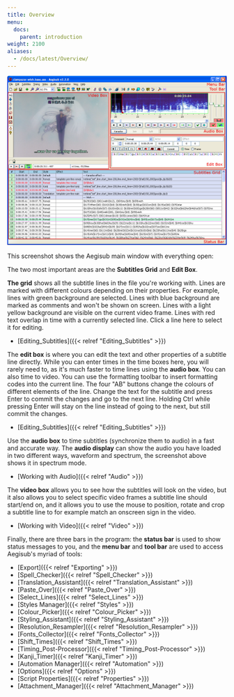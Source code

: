 ```yaml
---
title: Overview
menu:
  docs:
    parent: introduction
weight: 2100
aliases:
  - /docs/latest/Overview/
---
```


![Main-window-overview](/img/3.2/Main-window-overview.png)

This screenshot shows the Aegisub main window with everything open:

The two most important areas are the **Subtitles Grid** and **Edit Box**.

**The grid** shows all the subtitle lines in the file you're working with. Lines are marked with different colours depending on their properties. For example, lines with green background are selected. Lines with blue background are marked as comments and won't be shown on screen. Lines with a light yellow background are visible on the current video frame. Lines with red text overlap in time with a currently selected line. Click a line here to select it for editing.

- [Editing_Subtitles]({{< relref "Editing_Subtitles" >}})

<div></div>

The **edit box** is where you can edit the text and other properties of a subtitle line directly. While you can enter times in the time boxes here, you will rarely need to, as it's much faster to time lines using the **audio box**. You can also time to video. You can use the formatting toolbar to insert formatting codes into the current line. The four "AB" buttons change the colours of different elements of the line. Change the text for the subtitle and press Enter to commit the changes and go to the next line. Holding Ctrl while pressing Enter will stay on the line instead of going to the next, but still commit the changes.

- [Editing_Subtitles]({{< relref "Editing_Subtitles" >}})

<div></div>

Use the **audio box** to time subtitles (synchronize them to audio) in a fast and accurate way.  The **audio display** can show the audio you have loaded in two different ways, waveform and spectrum, the screenshot above shows it in spectrum mode.

- [Working with Audio]({{< relref "Audio" >}})

<div></div>

The **video box** allows you to see how the subtitles will look on the video, but it also allows you to select specific video frames a subtitle line should start/end on, and it allows you to use the mouse to position, rotate and crop a subtitle line to for example match an onscreen sign in the video.

- [Working with Video]({{< relref "Video" >}})

<div></div>

Finally, there are three bars in the program: the **status bar** is used to show status messages to you, and the **menu bar** and **tool bar** are used to access Aegisub's myriad of tools:

- [Export]({{< relref "Exporting" >}})
- [Spell_Checker]({{< relref "Spell_Checker" >}})
- [Translation_Assistant]({{< relref "Translation_Assistant" >}})
- [Paste_Over]({{< relref "Paste_Over" >}})
- [Select_Lines]({{< relref "Select_Lines" >}})
- [Styles Manager]({{< relref "Styles" >}})
- [Colour_Picker]({{< relref "Colour_Picker" >}})
- [Styling_Assistant]({{< relref "Styling_Assistant" >}})
- [Resolution_Resampler]({{< relref "Resolution_Resampler" >}})
- [Fonts_Collector]({{< relref "Fonts_Collector" >}})
- [Shift_Times]({{< relref "Shift_Times" >}})
- [Timing_Post-Processor]({{< relref "Timing_Post-Processor" >}})
- [Kanji_Timer]({{< relref "Kanji_Timer" >}})
- [Automation Manager]({{< relref "Automation" >}})
- [Options]({{< relref "Options" >}})
- [Script Properties]({{< relref "Properties" >}})
- [Attachment_Manager]({{< relref "Attachment_Manager" >}})

<div></div>
